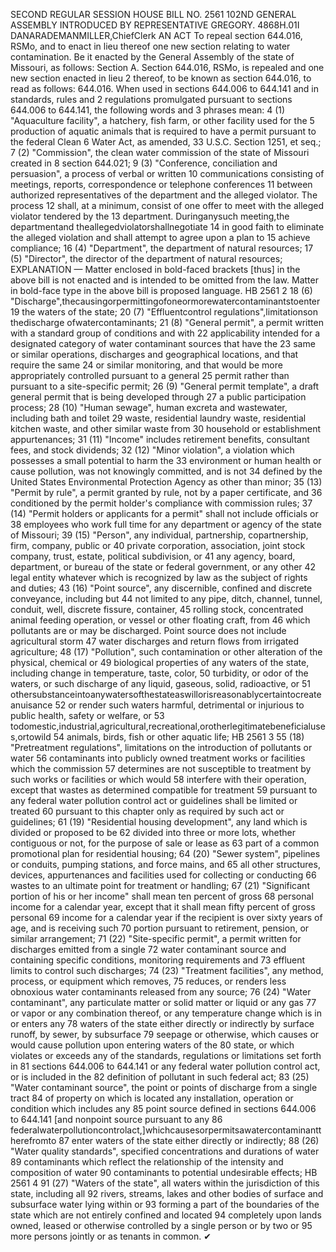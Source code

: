 SECOND REGULAR SESSION
HOUSE BILL NO. 2561
102ND GENERAL ASSEMBLY
INTRODUCED BY REPRESENTATIVE GREGORY.
4868H.01I DANARADEMANMILLER,ChiefClerk
AN ACT
To repeal section 644.016, RSMo, and to enact in lieu thereof one new section relating to
water contamination.
Be it enacted by the General Assembly of the state of Missouri, as follows:
Section A. Section 644.016, RSMo, is repealed and one new section enacted in lieu
2 thereof, to be known as section 644.016, to read as follows:
644.016. When used in sections 644.006 to 644.141 and in standards, rules and
2 regulations promulgated pursuant to sections 644.006 to 644.141, the following words and
3 phrases mean:
4 (1) "Aquaculture facility", a hatchery, fish farm, or other facility used for the
5 production of aquatic animals that is required to have a permit pursuant to the federal Clean
6 Water Act, as amended, 33 U.S.C. Section 1251, et seq.;
7 (2) "Commission", the clean water commission of the state of Missouri created in
8 section 644.021;
9 (3) "Conference, conciliation and persuasion", a process of verbal or written
10 communications consisting of meetings, reports, correspondence or telephone conferences
11 between authorized representatives of the department and the alleged violator. The process
12 shall, at a minimum, consist of one offer to meet with the alleged violator tendered by the
13 department. Duringanysuch meeting,the departmentand theallegedviolatorshallnegotiate
14 in good faith to eliminate the alleged violation and shall attempt to agree upon a plan to
15 achieve compliance;
16 (4) "Department", the department of natural resources;
17 (5) "Director", the director of the department of natural resources;
EXPLANATION — Matter enclosed in bold-faced brackets [thus] in the above bill is not enacted and is
intended to be omitted from the law. Matter in bold-face type in the above bill is proposed language.
HB 2561 2
18 (6) "Discharge",thecausingorpermittingofoneormorewatercontaminantstoenter
19 the waters of the state;
20 (7) "Effluentcontrol regulations",limitationson thedischarge ofwatercontaminants;
21 (8) "General permit", a permit written with a standard group of conditions and with
22 applicability intended for a designated category of water contaminant sources that have the
23 same or similar operations, discharges and geographical locations, and that require the same
24 or similar monitoring, and that would be more appropriately controlled pursuant to a general
25 permit rather than pursuant to a site-specific permit;
26 (9) "General permit template", a draft general permit that is being developed through
27 a public participation process;
28 (10) "Human sewage", human excreta and wastewater, including bath and toilet
29 waste, residential laundry waste, residential kitchen waste, and other similar waste from
30 household or establishment appurtenances;
31 (11) "Income" includes retirement benefits, consultant fees, and stock dividends;
32 (12) "Minor violation", a violation which possesses a small potential to harm the
33 environment or human health or cause pollution, was not knowingly committed, and is not
34 defined by the United States Environmental Protection Agency as other than minor;
35 (13) "Permit by rule", a permit granted by rule, not by a paper certificate, and
36 conditioned by the permit holder's compliance with commission rules;
37 (14) "Permit holders or applicants for a permit" shall not include officials or
38 employees who work full time for any department or agency of the state of Missouri;
39 (15) "Person", any individual, partnership, copartnership, firm, company, public or
40 private corporation, association, joint stock company, trust, estate, political subdivision, or
41 any agency, board, department, or bureau of the state or federal government, or any other
42 legal entity whatever which is recognized by law as the subject of rights and duties;
43 (16) "Point source", any discernible, confined and discrete conveyance, including but
44 not limited to any pipe, ditch, channel, tunnel, conduit, well, discrete fissure, container,
45 rolling stock, concentrated animal feeding operation, or vessel or other floating craft, from
46 which pollutants are or may be discharged. Point source does not include agricultural storm
47 water discharges and return flows from irrigated agriculture;
48 (17) "Pollution", such contamination or other alteration of the physical, chemical or
49 biological properties of any waters of the state, including change in temperature, taste, color,
50 turbidity, or odor of the waters, or such discharge of any liquid, gaseous, solid, radioactive, or
51 othersubstanceintoanywatersofthestateaswillorisreasonablycertaintocreateanuisance
52 or render such waters harmful, detrimental or injurious to public health, safety or welfare, or
53 todomestic,industrial,agricultural,recreational,orotherlegitimatebeneficialuses,ortowild
54 animals, birds, fish or other aquatic life;
HB 2561 3
55 (18) "Pretreatment regulations", limitations on the introduction of pollutants or water
56 contaminants into publicly owned treatment works or facilities which the commission
57 determines are not susceptible to treatment by such works or facilities or which would
58 interfere with their operation, except that wastes as determined compatible for treatment
59 pursuant to any federal water pollution control act or guidelines shall be limited or treated
60 pursuant to this chapter only as required by such act or guidelines;
61 (19) "Residential housing development", any land which is divided or proposed to be
62 divided into three or more lots, whether contiguous or not, for the purpose of sale or lease as
63 part of a common promotional plan for residential housing;
64 (20) "Sewer system", pipelines or conduits, pumping stations, and force mains, and
65 all other structures, devices, appurtenances and facilities used for collecting or conducting
66 wastes to an ultimate point for treatment or handling;
67 (21) "Significant portion of his or her income" shall mean ten percent of gross
68 personal income for a calendar year, except that it shall mean fifty percent of gross personal
69 income for a calendar year if the recipient is over sixty years of age, and is receiving such
70 portion pursuant to retirement, pension, or similar arrangement;
71 (22) "Site-specific permit", a permit written for discharges emitted from a single
72 water contaminant source and containing specific conditions, monitoring requirements and
73 effluent limits to control such discharges;
74 (23) "Treatment facilities", any method, process, or equipment which removes,
75 reduces, or renders less obnoxious water contaminants released from any source;
76 (24) "Water contaminant", any particulate matter or solid matter or liquid or any gas
77 or vapor or any combination thereof, or any temperature change which is in or enters any
78 waters of the state either directly or indirectly by surface runoff, by sewer, by subsurface
79 seepage or otherwise, which causes or would cause pollution upon entering waters of the
80 state, or which violates or exceeds any of the standards, regulations or limitations set forth in
81 sections 644.006 to 644.141 or any federal water pollution control act, or is included in the
82 definition of pollutant in such federal act;
83 (25) "Water contaminant source", the point or points of discharge from a single tract
84 of property on which is located any installation, operation or condition which includes any
85 point source defined in sections 644.006 to 644.141 [and nonpoint source pursuant to any
86 federalwaterpollutioncontrolact,]whichcausesorpermitsawatercontaminanttherefromto
87 enter waters of the state either directly or indirectly;
88 (26) "Water quality standards", specified concentrations and durations of water
89 contaminants which reflect the relationship of the intensity and composition of water
90 contaminants to potential undesirable effects;
HB 2561 4
91 (27) "Waters of the state", all waters within the jurisdiction of this state, including all
92 rivers, streams, lakes and other bodies of surface and subsurface water lying within or
93 forming a part of the boundaries of the state which are not entirely confined and located
94 completely upon lands owned, leased or otherwise controlled by a single person or by two or
95 more persons jointly or as tenants in common.
✔